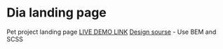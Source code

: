 # Dia landing page
Pet project landing page
[LIVE DEMO LINK](https://tmrsl.github.io/layout_dia/)
[Design sourse](https://www.figma.com/file/7qwsWggv9BAxMi2VPhBuPr/Air-(formerly-Dia)?node-id=9138%3A35) - Use BEM and SCSS
